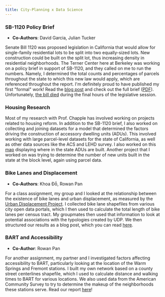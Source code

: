 ```yaml
---
title: City-Planning x Data Science
---
```


### **SB-1120 Policy Brief**
- **Co-Authors**: David Garcia, Julian Tucker

Senate Bill 1120 was proposed legislation in California that would allow for single-family residential lots to be split into two equally-sized lots. New construction could be built on the split lot, thus increasing density in residential neighborhoods. The Terner Center here at Berkeley was working on a policy brief in support of SB-1120, and they called on me to run the numbers. Namely, I determined the total counts and percentages of parcels throughout the state to which this new law would apply, which are referenced throughout the report. I'm definitely proud to have published my first "formal" work! Read the [blog post](https://ternercenter.berkeley.edu/blog/sb-1120/) and check out the full brief ([PDF](https://ternercenter.berkeley.edu/wp-content/uploads/2020/12/Single-Family_Zoning_Reform_An_Analysis_of_SB_1120.pdf)). Unfortunately, [the bill died](https://www.latimes.com/homeless-housing/story/2020-09-01/california-assembly-sb-1120-duplexes) during the final hours of the legislative session.

### **Housing Research**

Most of my research with Prof. Chapple has involved working on projects related to housing reform. In addition to the SB-1120 brief, I also worked on collecting and joining datasets for a model that determined the factors driving the construction of accessory dwelling units (ADUs). This involved working with large parcel-level datasets for the state of California, as well as other data sources like the ACS and LEHD survey. I also worked on this [map](https://www.aducalifornia.org/) displaying where in the state ADUs are built. Another project that I worked on was trying to determine the number of new units built in the state at the block level, again using parcel data.

### **Bike Lanes and Displacement**
- **Co-Authors**: Khoa Đỗ, Rowan Pan

For a class assignment, my group and I looked at the relationship between the existence of bike lanes and urban displacement, as measured by the [Urban Displacement Project](https://www.urbandisplacement.org/). I collected bike lane shapefiles from various city open data portals, which I then used to calculate the total length of bike lanes per census tract. My groupmates then used that information to look at potential associations with the typologies created by UDP. We then structured our results as a blog post, which you can read [here](https://www.ocf.berkeley.edu/~ischmidt/2020/cp-101-assignment-3/).

### **BART and Accessibility**
- **Co-Author**: Rowan Pan

For another assignment, my partner and I investigated factors affecting accessibility to BART, particularly looking at the location of the Warm Springs and Fremont stations. I built my own network based on a county street centerlines shapefile, which I used to calculate distance and walking times to BART for various locations. We also used data from the American Community Survey to try to determine the makeup of the neighborhoods these stations serve. Read our report [here](https://www.ocf.berkeley.edu/~ischmidt/2020/cp-101-assignment-2/)!
